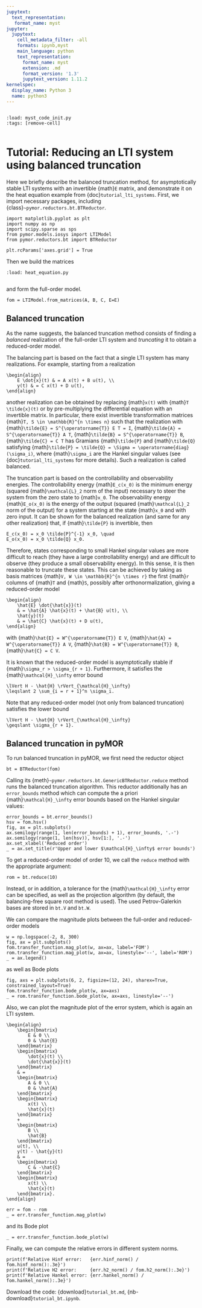 ```yaml
---
jupytext:
  text_representation:
   format_name: myst
jupyter:
  jupytext:
    cell_metadata_filter: -all
    formats: ipynb,myst
    main_language: python
    text_representation:
      format_name: myst
      extension: .md
      format_version: '1.3'
      jupytext_version: 1.11.2
kernelspec:
  display_name: Python 3
  name: python3
---
```


```{try_on_binder}
```

```{code-cell}
:load: myst_code_init.py
:tags: [remove-cell]


```

# Tutorial: Reducing an LTI system using balanced truncation


Here we briefly describe the balanced truncation method,
for asymptotically stable LTI systems with an invertible {math}`E` matrix,
and demonstrate it on the heat equation example from
{doc}`tutorial_lti_systems`.
First, we import necessary packages, including
{class}`~pymor.reductors.bt.BTReductor`.

```{code-cell}
import matplotlib.pyplot as plt
import numpy as np
import scipy.sparse as sps
from pymor.models.iosys import LTIModel
from pymor.reductors.bt import BTReductor

plt.rcParams['axes.grid'] = True
```

Then we build the matrices

```{code-cell}
:load: heat_equation.py


```

and form the full-order model.

```{code-cell}
fom = LTIModel.from_matrices(A, B, C, E=E)
```

## Balanced truncation

As the name suggests,
the balanced truncation method consists of
finding a *balanced* realization of the full-order LTI system and
*truncating* it to obtain a reduced-order model.

The balancing part is based on the fact that a single LTI system has many
realizations.
For example, starting from a realization

```{math}
\begin{align}
    E \dot{x}(t) & = A x(t) + B u(t), \\
    y(t) & = C x(t) + D u(t),
\end{align}
```

another realization can be obtained by replacing {math}`x(t)` with
{math}`T \tilde{x}(t)` or by pre-multiplying the differential equation with an
invertible matrix.
In particular, there exist invertible transformation matrices
{math}`T, S \in \mathbb{R}^{n \times n}` such that the realization with
{math}`\tilde{E} = S^{\operatorname{T}} E T = I`,
{math}`\tilde{A} = S^{\operatorname{T}} A T`,
{math}`\tilde{B} = S^{\operatorname{T}} B`,
{math}`\tilde{C} = C T`
has Gramians {math}`\tilde{P}` and {math}`\tilde{Q}` satisfying
{math}`\tilde{P} = \tilde{Q} = \Sigma = \operatorname{diag}(\sigma_i)`,
where {math}`\sigma_i` are the Hankel singular values
(see {doc}`tutorial_lti_systems` for more details).
Such a realization is called balanced.

The truncation part is based on the controllability and observability energies.
The controllability energy {math}`E_c(x_0)` is the minimum energy (squared
{math}`\mathcal{L}_2` norm of the input) necessary to steer the system from the
zero state to {math}`x_0`.
The observability energy {math}`E_o(x_0)` is the energy of the output (squared
{math}`\mathcal{L}_2` norm of the output) for a system starting at the state
{math}`x_0` and with zero input.
It can be shown for the balanced realization
(and same for any other realization)
that,
if {math}`\tilde{P}` is invertible,
then

```{math}
E_c(x_0) = x_0 \tilde{P}^{-1} x_0, \quad
E_o(x_0) = x_0 \tilde{Q} x_0.
```

Therefore, states corresponding to small Hankel singular values are more
difficult to reach (they have a large controllability energy) and are difficult
to observe (they produce a small observability energy).
In this sense, it is then reasonable to truncate these states.
This can be achieved by taking as basis matrices
{math}`V, W \in \mathbb{R}^{n \times r}` the first {math}`r` columns of
{math}`T` and {math}`S`,
possibly after orthonormalization,
giving a reduced-order model

```{math}
\begin{align}
    \hat{E} \dot{\hat{x}}(t)
    & = \hat{A} \hat{x}(t) + \hat{B} u(t), \\
    \hat{y}(t)
    & = \hat{C} \hat{x}(t) + D u(t),
\end{align}
```

with
{math}`\hat{E} = W^{\operatorname{T}} E V`,
{math}`\hat{A} = W^{\operatorname{T}} A V`,
{math}`\hat{B} = W^{\operatorname{T}} B`,
{math}`\hat{C} = C V`.

It is known that the reduced-order model is asymptotically stable if
{math}`\sigma_r > \sigma_{r + 1}`.
Furthermore, it satisfies the {math}`\mathcal{H}_\infty` error bound

```{math}
\lVert H - \hat{H} \rVert_{\mathcal{H}_\infty}
\leqslant 2 \sum_{i = r + 1}^n \sigma_i.
```

Note that any reduced-order model (not only from balanced truncation) satisfies
the lower bound

```{math}
\lVert H - \hat{H} \rVert_{\mathcal{H}_\infty}
\geqslant \sigma_{r + 1}.
```

## Balanced truncation in pyMOR

To run balanced truncation in pyMOR, we first need the reductor object

```{code-cell}
bt = BTReductor(fom)
```

Calling its {meth}`~pymor.reductors.bt.GenericBTReductor.reduce` method runs the
balanced truncation algorithm. This reductor additionally has an `error_bounds`
method which can compute the a priori {math}`\mathcal{H}_\infty` error bounds
based on the Hankel singular values:

```{code-cell}
error_bounds = bt.error_bounds()
hsv = fom.hsv()
fig, ax = plt.subplots()
ax.semilogy(range(1, len(error_bounds) + 1), error_bounds, '.-')
ax.semilogy(range(1, len(hsv)), hsv[1:], '.-')
ax.set_xlabel('Reduced order')
_ = ax.set_title(r'Upper and lower $\mathcal{H}_\infty$ error bounds')
```

To get a reduced-order model of order 10, we call the `reduce` method with the
appropriate argument:

```{code-cell}
rom = bt.reduce(10)
```

Instead, or in addition, a tolerance for the {math}`\mathcal{H}_\infty` error
can be specified, as well as the projection algorithm (by default, the
balancing-free square root method is used).
The used Petrov-Galerkin bases are stored in `bt.V` and `bt.W`.

We can compare the magnitude plots between the full-order and reduced-order
models

```{code-cell}
w = np.logspace(-2, 8, 300)
fig, ax = plt.subplots()
fom.transfer_function.mag_plot(w, ax=ax, label='FOM')
rom.transfer_function.mag_plot(w, ax=ax, linestyle='--', label='ROM')
_ = ax.legend()
```

as well as Bode plots

```{code-cell}
fig, axs = plt.subplots(6, 2, figsize=(12, 24), sharex=True, constrained_layout=True)
fom.transfer_function.bode_plot(w, ax=axs)
_ = rom.transfer_function.bode_plot(w, ax=axs, linestyle='--')
```

Also, we can plot the magnitude plot of the error system,
which is again an LTI system.

```{math}
\begin{align}
    \begin{bmatrix}
        E & 0 \\
        0 & \hat{E}
    \end{bmatrix}
    \begin{bmatrix}
        \dot{x}(t) \\
        \dot{\hat{x}}(t)
    \end{bmatrix}
    & =
    \begin{bmatrix}
        A & 0 \\
        0 & \hat{A}
    \end{bmatrix}
    \begin{bmatrix}
        x(t) \\
        \hat{x}(t)
    \end{bmatrix}
    +
    \begin{bmatrix}
        B \\
        \hat{B}
    \end{bmatrix}
    u(t), \\
    y(t) - \hat{y}(t)
    & =
    \begin{bmatrix}
        C & -\hat{C}
    \end{bmatrix}
    \begin{bmatrix}
        x(t) \\
        \hat{x}(t)
    \end{bmatrix}.
\end{align}
```

```{code-cell}
err = fom - rom
_ = err.transfer_function.mag_plot(w)
```

and its Bode plot

```{code-cell}
_ = err.transfer_function.bode_plot(w)
```

Finally, we can compute the relative errors in different system norms.

```{code-cell}
print(f'Relative Hinf error:   {err.hinf_norm() / fom.hinf_norm():.3e}')
print(f'Relative H2 error:     {err.h2_norm() / fom.h2_norm():.3e}')
print(f'Relative Hankel error: {err.hankel_norm() / fom.hankel_norm():.3e}')
```

Download the code:
{download}`tutorial_bt.md`,
{nb-download}`tutorial_bt.ipynb`.

